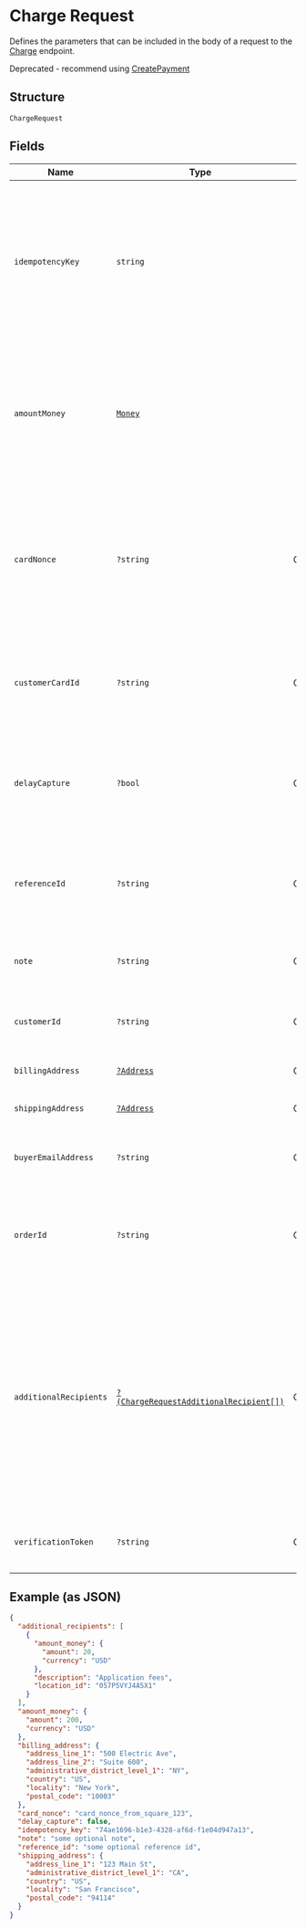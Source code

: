 
# Charge Request

Defines the parameters that can be included in the body of
a request to the [Charge](#endpoint-charge) endpoint.

Deprecated - recommend using [CreatePayment](#endpoint-payments-createpayment)

## Structure

`ChargeRequest`

## Fields

| Name | Type | Tags | Description | Getter | Setter |
|  --- | --- | --- | --- | --- | --- |
| `idempotencyKey` | `string` |  | A value you specify that uniquely identifies this<br>transaction among transactions you've created.<br><br>If you're unsure whether a particular transaction succeeded,<br>you can reattempt it with the same idempotency key without<br>worrying about double-charging the buyer.<br><br>See [Idempotency keys](#idempotencykeys) for more information. | getIdempotencyKey(): string | setIdempotencyKey(string idempotencyKey): void |
| `amountMoney` | [`Money`](/doc/models/money.md) |  | Represents an amount of money. `Money` fields can be signed or unsigned.<br>Fields that do not explicitly define whether they are signed or unsigned are<br>considered unsigned and can only hold positive amounts. For signed fields, the<br>sign of the value indicates the purpose of the money transfer. See<br>[Working with Monetary Amounts](https://developer.squareup.com/docs/build-basics/working-with-monetary-amounts)<br>for more information. | getAmountMoney(): Money | setAmountMoney(Money amountMoney): void |
| `cardNonce` | `?string` | Optional | A nonce generated from the `SqPaymentForm` that represents the card<br>to charge.<br><br>The application that provides a nonce to this endpoint must be the<br>_same application_ that generated the nonce with the `SqPaymentForm`.<br>Otherwise, the nonce is invalid.<br><br>Do not provide a value for this field if you provide a value for<br>`customer_card_id`. | getCardNonce(): ?string | setCardNonce(?string cardNonce): void |
| `customerCardId` | `?string` | Optional | The ID of the customer card on file to charge. Do<br>not provide a value for this field if you provide a value for `card_nonce`.<br><br>If you provide this value, you _must_ also provide a value for<br>`customer_id`. | getCustomerCardId(): ?string | setCustomerCardId(?string customerCardId): void |
| `delayCapture` | `?bool` | Optional | If `true`, the request will only perform an Auth on the provided<br>card. You can then later perform either a Capture (with the<br>[CaptureTransaction](#endpoint-capturetransaction) endpoint) or a Void<br>(with the [VoidTransaction](#endpoint-voidtransaction) endpoint).<br><br>Default value: `false` | getDelayCapture(): ?bool | setDelayCapture(?bool delayCapture): void |
| `referenceId` | `?string` | Optional | An optional ID you can associate with the transaction for your own<br>purposes (such as to associate the transaction with an entity ID in your<br>own database).<br><br>This value cannot exceed 40 characters. | getReferenceId(): ?string | setReferenceId(?string referenceId): void |
| `note` | `?string` | Optional | An optional note to associate with the transaction.<br><br>This value cannot exceed 60 characters. | getNote(): ?string | setNote(?string note): void |
| `customerId` | `?string` | Optional | The ID of the customer to associate this transaction with. This field<br>is required if you provide a value for `customer_card_id`, and optional<br>otherwise. | getCustomerId(): ?string | setCustomerId(?string customerId): void |
| `billingAddress` | [`?Address`](/doc/models/address.md) | Optional | Represents a physical address. | getBillingAddress(): ?Address | setBillingAddress(?Address billingAddress): void |
| `shippingAddress` | [`?Address`](/doc/models/address.md) | Optional | Represents a physical address. | getShippingAddress(): ?Address | setShippingAddress(?Address shippingAddress): void |
| `buyerEmailAddress` | `?string` | Optional | The buyer's email address, if available. This value is optional,<br>but this transaction is ineligible for chargeback protection if it is not<br>provided. | getBuyerEmailAddress(): ?string | setBuyerEmailAddress(?string buyerEmailAddress): void |
| `orderId` | `?string` | Optional | The ID of the order to associate with this transaction.<br><br>If you provide this value, the `amount_money` value of your request must<br>__exactly match__ the value of the order's `total_money` field. | getOrderId(): ?string | setOrderId(?string orderId): void |
| `additionalRecipients` | [`?(ChargeRequestAdditionalRecipient[])`](/doc/models/charge-request-additional-recipient.md) | Optional | The basic primitive of multi-party transaction. The value is optional.<br>The transaction facilitated by you can be split from here.<br><br>If you provide this value, the `amount_money` value in your additional_recipients<br>must not be more than 90% of the `amount_money` value in the charge request.<br>The `location_id` must be the valid location of the app owner merchant.<br><br>This field requires the `PAYMENTS_WRITE_ADDITIONAL_RECIPIENTS` OAuth permission.<br><br>This field is currently not supported in sandbox. | getAdditionalRecipients(): ?array | setAdditionalRecipients(?array additionalRecipients): void |
| `verificationToken` | `?string` | Optional | A token generated by SqPaymentForm's verifyBuyer() that represents<br>customer's device info and 3ds challenge result. | getVerificationToken(): ?string | setVerificationToken(?string verificationToken): void |

## Example (as JSON)

```json
{
  "additional_recipients": [
    {
      "amount_money": {
        "amount": 20,
        "currency": "USD"
      },
      "description": "Application fees",
      "location_id": "057P5VYJ4A5X1"
    }
  ],
  "amount_money": {
    "amount": 200,
    "currency": "USD"
  },
  "billing_address": {
    "address_line_1": "500 Electric Ave",
    "address_line_2": "Suite 600",
    "administrative_district_level_1": "NY",
    "country": "US",
    "locality": "New York",
    "postal_code": "10003"
  },
  "card_nonce": "card_nonce_from_square_123",
  "delay_capture": false,
  "idempotency_key": "74ae1696-b1e3-4328-af6d-f1e04d947a13",
  "note": "some optional note",
  "reference_id": "some optional reference id",
  "shipping_address": {
    "address_line_1": "123 Main St",
    "administrative_district_level_1": "CA",
    "country": "US",
    "locality": "San Francisco",
    "postal_code": "94114"
  }
}
```

